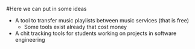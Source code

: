 #Here we can put in some ideas

* A tool to transfer music playlists between music services (that is free)
    - Some tools exist already that cost money
* A chit tracking tools for students working on projects in software engineering
